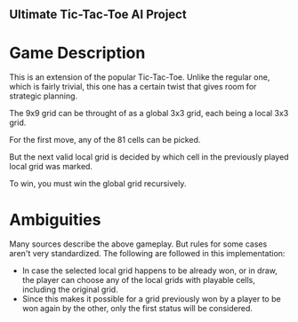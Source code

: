 ## Ultimate Tic-Tac-Toe AI Project

# Game Description

This is an extension of the popular Tic-Tac-Toe. 
Unlike the regular one, which is fairly trivial, this one has a certain twist that gives room for strategic planning.

The 9x9 grid can be throught of as a global 3x3 grid, each being a local 3x3 grid.

For the first move, any of the 81 cells can be picked.

But the next valid local grid is decided by which cell in the previously played local grid was marked.

To win, you must win the global grid recursively.

# Ambiguities

Many sources describe the above gameplay. But rules for some cases aren't very standardized.
The following are followed in this implementation:

- In case the selected local grid happens to be already won, or in draw, the player can choose any of the local grids with playable cells, including the original grid.
- Since this makes it possible for a grid previously won by a player to be won again by the other, only the first status will be considered.


